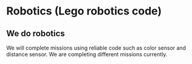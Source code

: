 # Robotics (Lego robotics code)

## We do robotics
We will complete missions using reliable code such as color sensor and distance sensor. We are completing different missions currently. 

